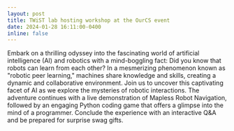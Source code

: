 ```yaml
---
layout: post
title: TWiST lab hosting workshop at the OurCS event
date: 2024-01-28 16:11:00-0400
inline: false
---
```


Embark on a thrilling odyssey into the fascinating world of artificial intelligence (AI) and robotics with a mind-boggling fact: Did you know that robots can learn from each other? In a mesmerizing phenomenon known as "robotic peer learning," machines share knowledge and skills, creating a dynamic and collaborative environment. Join us to uncover this captivating facet of AI as we explore the mysteries of robotic interactions. The adventure continues with a live demonstration of Mapless Robot Navigation, followed by an engaging Python coding game that offers a glimpse into the mind of a programmer. Conclude the experience with an interactive Q&A and be prepared for surprise swag gifts.
